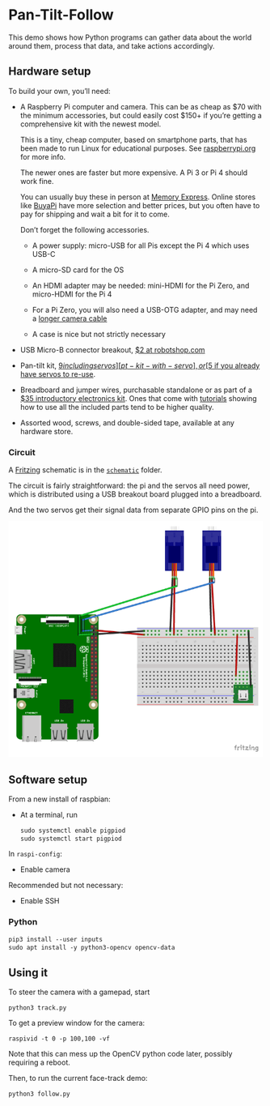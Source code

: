 # Pan-Tilt-Follow

This demo shows how Python programs can gather data about the world around
them, process that data, and take actions accordingly.

<!--
    A picture of the device should go here after Andrew paints it
-->

## Hardware setup

To build your own, you’ll need:

  - A Raspberry Pi computer and camera. This can be as cheap as $70 with
    the minimum accessories, but could easily cost $150+ if you’re getting
    a comprehensive kit with the newest model.

    This is a tiny, cheap computer, based on smartphone parts,
    that has been made to run Linux for educational purposes. See
    [raspberrypi.org][] for more info.

    The newer ones are faster but more expensive. A Pi 3 or Pi 4 should
    work fine.

    You can usually buy these in person at [Memory Express][]. Online
    stores like [BuyaPi][] have more selection and better prices, but you
    often have to pay for shipping and wait a bit for it to come.

    Don’t forget the following accessories.

       - A power supply: micro-USB for all Pis except the Pi 4 which
         uses USB-C

       - A micro-SD card for the OS

       - An HDMI adapter may be needed: mini-HDMI for the Pi Zero, and
         micro-HDMI for the Pi 4

       - For a Pi Zero, you will also need a USB-OTG adapter, and may need
         a [longer camera cable][]

       - A case is nice but not strictly necessary

[raspberrypi.org]: https://www.raspberrypi.org
[Memory Express]: https://www.memoryexpress.com/Search/Products?Search=raspberry
[BuyaPi]: https://www.buyapi.ca
[longer camera cable]: https://www.buyapi.ca/product/raspberry-pi-zero-v1-3-camera-cable/

  - USB Micro-B connector breakout, [$2 at robotshop.com][micro-USB-breakout]

  - Pan-tilt kit, [$9 including servos][pt-kit-with-servo], or [$5 if you
    already have servos to re-use][pt-kit-no-servos].

[micro-usb-breakout]: https://www.robotshop.com/ca/en/usb-micro-b-connector-breakout-board.html
[pt-kit-with-servo]: https://www.robotshop.com/ca/en/pan-tilt-bracket-kit-single-attachment.html
[pt-kit-no-servos]: https://www.robotshop.com/ca/en/fpv-nylon-pan-tilt-kit-without-servo.html

  - Breadboard and jumper wires, purchasable standalone or as part of a
    [$35 introductory electronics kit](https://www.amazon.ca/dp/B06X3V84PV).
    Ones that come with [tutorials](http://www.freenove.com/tutorial.html)
    showing how to use all the included parts tend to be higher quality.

  - Assorted wood, screws, and double-sided tape, available at any hardware
    store.

### Circuit

A [Fritzing][] schematic is in the [`schematic`](schematic) folder.

[Fritzing]: https://fritzing.org/home/

The circuit is fairly straightforward: the pi and the servos all need
power, which is distributed using a USB breakout board plugged into a
breadboard.

And the two servos get their signal data from separate GPIO pins on the pi.

![](schematic/schematic-breadboard.png)

## Software setup

From a new install of raspbian:

  - At a terminal, run

        sudo systemctl enable pigpiod
        sudo systemctl start pigpiod

In `raspi-config`:

  - Enable camera

Recommended but not necessary:

  - Enable SSH

### Python

    pip3 install --user inputs
    sudo apt install -y python3-opencv opencv-data

## Using it

To steer the camera with a gamepad, start

    python3 track.py

To get a preview window for the camera:

    raspivid -t 0 -p 100,100 -vf

Note that this can mess up the OpenCV python code later, possibly requiring
a reboot.

Then, to run the current face-track demo:

    python3 follow.py
